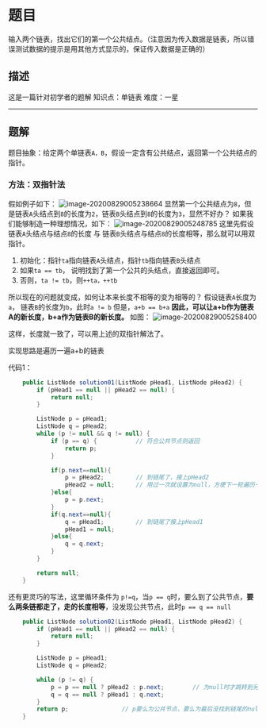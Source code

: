 # 题目

输入两个链表，找出它们的第一个公共结点。（注意因为传入数据是链表，所以错误测试数据的提示是用其他方式显示的，保证传入数据是正确的）

## 描述

这是一篇针对初学者的题解
知识点：单链表
难度：一星

------

## 题解

题目抽象：给定两个单链表`A，B`，假设一定含有公共结点，返回第一个公共结点的指针。

### 方法：双指针法

假如例子如下：
![image-20200829005238664](https://gitee.com/zero049/MyNoteImages/raw/master/image-20200829005238664.png)
显然第一个公共结点为`8`，但是链表`A`头结点到`8`的长度为`2`，链表`B`头结点到`8`的长度为`3`，显然不好办？
如果我们能够制造一种理想情况，如下：
![image-20200829005248785](https://gitee.com/zero049/MyNoteImages/raw/master/image-20200829005248785.png)
这里先假设链表`A`头结点与结点`8`的长度 与 链表`B`头结点与结点`8`的长度相等，那么就可以用双指针。

1. 初始化：指针`ta`指向链表`A`头结点，指针`tb`指向链表`B`头结点
2. 如果`ta == tb`， 说明找到了第一个公共的头结点，直接返回即可。
3. 否则，`ta != tb`，则`++ta，++tb`

所以现在的问题就变成，如何让本来长度不相等的变为相等的？
假设链表`A`长度为`a`， 链表`B`的长度为`b`，此时`a != b`
但是，`a+b == b+a`
**因此，可以让a+b作为链表A的新长度，b+a作为链表B的新长度。**
如图：
![image-20200829005258400](https://gitee.com/zero049/MyNoteImages/raw/master/image-20200829005258400.png)

这样，长度就一致了，可以用上述的双指针解法了。

实现思路是遍历一遍a+b的链表

代码1：

```java
	public ListNode solution01(ListNode pHead1, ListNode pHead2) {
        if (pHead1 == null || pHead2 == null) {
            return null;
        }

        ListNode p = pHead1;
        ListNode q = pHead2;
        while (p != null && q != null) {
            if (p == q) {			// 符合公共节点则返回
                return p;
            }

            if(p.next==null){
                p = pHead2;			// 到链尾了，接上pHead2
                pHead2 = null;		// 用过一次就设置为null，方便下一轮遍历一定退出循环
            }else{
                p = p.next;
            }
            if(q.next==null){
                q = pHead1;			// 到链尾了接上pHead1
                pHead1 = null;
            }else{
                q = q.next;
            }
        }

        return null;
    }
```

还有更灵巧的写法，这里循环条件为 `p!=q`，当`p == q`时，要么到了公共节点，**要么两条链都走了，走的长度相等**，没发现公共节点，此时`p == q == null`

```java
	public ListNode solution02(ListNode pHead1, ListNode pHead2) {
        if (pHead1 == null || pHead2 == null) {
            return null;
        }

        ListNode p = pHead1;
        ListNode q = pHead2;

        while (p != q) {
            p = p == null ? pHead2 : p.next;		// 为null时才跳转到另一链表，确保对齐，循环能正确结束
            q = q == null ? pHead1 : q.next;
        }
        return p;				// p要么为公共节点，要么为最后没找到链尾的null
    }
```

